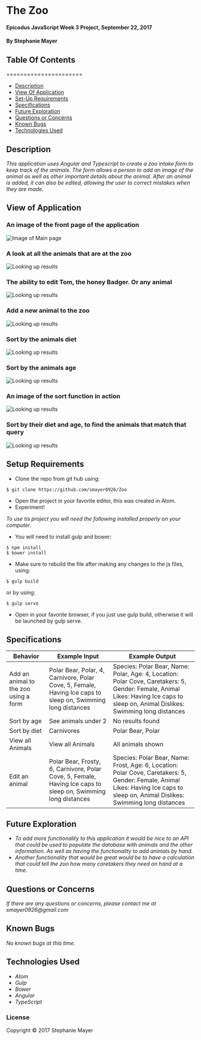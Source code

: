 # The Zoo

#### Epicodus JavaScript Week 3 Project, September 22, 2017

#### By Stephanie Mayer

## Table Of Contents
======================
* [Description](#description)
* [View Of Application](#view-of-application)
* [Set-Up Requirements](#setup-requirements)
* [Specifications](#specifications)
* [Future Exploration](#future-exploration)
* [Questions or Concerns](#questions-or-concerns)
* [Known Bugs](#known-bugs)
* [Technologies Used](#technologies-used)






## Description

_This application uses Angular and Typescript to create a zoo intake form to keep track of the animals. The form allows a person to add an image of the animal as well as other important details about the animal. After an animal is added, it can also be edited, allowing the user to correct mistakes when they are made._


## View of Application
### An image of the front page of the application
![Image of Main page](images/screenshot.png)
### A look at all the animals that are at the zoo
![Looking up results](images/screenshot1.png)
### The ability to edit Tom, the honey Badger. Or any animal
![Looking up results](images/screenshot2.png)
### Add a new animal to the zoo
![Looking up results](images/screenshot3.png)
### Sort by the animals diet
![Looking up results](images/screenshot4.png)
### Sort by the animals age
![Looking up results](images/screenshot5.png)
### An image of the sort function in action
![Looking up results](images/screenshot6.png)
### Sort by their diet and age, to find the animals that match that query
![Looking up results](images/screenshot7.png)


## Setup Requirements
* Clone the repo from git hub using:
````
$ git clone https://github.com/smayer0926/Zoo
````
* Open the project in your favorite editor, this was created in Atom.
* Experiment!

_To use tis project you will need the following installed properly on your computer._
* You will need to install gulp and bower:
````
$ npm install
$ bower install
````
* Make sure to rebuild the file after making any changes to the js files, using:
````
$ gulp build
````
 or by using:
````
$ gulp serve
````
* Open in your favorite browser, if you just use gulp build, otherwise it will be launched by gulp serve.

## Specifications

| Behavior      | Example Input      | Example Output       |
| ------------- | ------------- | ------------- |
| Add an animal to the zoo using a form | Polar Bear, Polar, 4, Carnivore, Polar Cove, 5, Female, Having Ice caps to sleep on, Swimming long distances | Species: Polar Bear, Name: Polar, Age: 4, Location: Polar Cove, Caretakers: 5, Gender: Female, Animal Likes: Having Ice caps to sleep on, Animal Dislikes: Swimming long distances |
| Sort by age | See animals under 2 | No results found |
| Sort by diet | Carnivores | Polar Bear, Polar |
| View all Animals | View all Animals | All animals shown |
| Edit an animal | Polar Bear, Frosty, 6, Carnivore, Polar Cove, 5, Female, Having Ice caps to sleep on, Swimming long distances | Species: Polar Bear, Name: Frost, Age: 6, Location: Polar Cove, Caretakers: 5, Gender: Female, Animal Likes: Having Ice caps to sleep on, Animal Dislikes: Swimming long distances |

## Future Exploration
* _To add more functionality to this application it would be nice to an API that could be used to populate the database with animals and the other information. As well as having the functionality to add animals by hand._
* _Another functionality that would be great would be to have a calculation that could tell the zoo how many caretakers they need on hand at a time._

## Questions or Concerns
_If there are any questions or concerns, please contact me at smayer0926@gmail.com_

## Known Bugs
_No known bugs at this time._

## Technologies Used

* _Atom_
* _Gulp_
* _Bower_
* _Angular_
* _TypeScript_


### License

Copyright &copy; 2017 Stephanie Mayer
